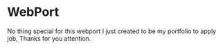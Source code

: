 # WebPort
No thing special for this webport I just created to be my portfolio to apply job, Thanks for you attention.
